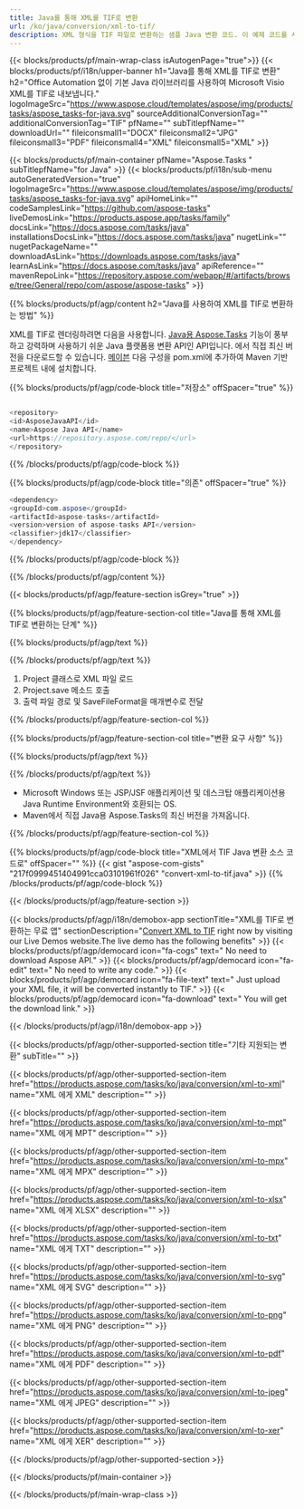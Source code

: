 ```yaml
---
title: Java를 통해 XML를 TIF로 변환 
url: /ko/java/conversion/xml-to-tif/ 
description: XML 형식을 TIF 파일로 변환하는 샘플 Java 변환 코드. 이 예제 코드를 사용하여 웹 또는 데스크탑 Java 기반 응용 프로그램 내에서 XML를 TIF로 변환합니다.
---
```


{{< blocks/products/pf/main-wrap-class isAutogenPage="true">}}
{{< blocks/products/pf/i18n/upper-banner h1="Java를 통해 XML를 TIF로 변환" h2="Office Automation 없이 기본 Java 라이브러리를 사용하여 Microsoft Visio XML를 TIF로 내보냅니다." logoImageSrc="https://www.aspose.cloud/templates/aspose/img/products/tasks/aspose_tasks-for-java.svg" sourceAdditionalConversionTag="" additionalConversionTag="TIF" pfName="" subTitlepfName="" downloadUrl="" fileiconsmall1="DOCX" fileiconsmall2="JPG" fileiconsmall3="PDF" fileiconsmall4="XML" fileiconsmall5="XML" >}}

{{< blocks/products/pf/main-container pfName="Aspose.Tasks " subTitlepfName="for Java" >}}
{{< blocks/products/pf/i18n/sub-menu autoGeneratedVersion="true" logoImageSrc="https://www.aspose.cloud/templates/aspose/img/products/tasks/aspose_tasks-for-java.svg" apiHomeLink="" codeSamplesLink="https://github.com/aspose-tasks" liveDemosLink="https://products.aspose.app/tasks/family" docsLink="https://docs.aspose.com/tasks/java" installationsDocsLink="https://docs.aspose.com/tasks/java" nugetLink="" nugetPackageName="" downloadAsLink="https://downloads.aspose.com/tasks/java" learnAsLink="https://docs.aspose.com/tasks/java" apiReference="" mavenRepoLink="https://repository.aspose.com/webapp/#/artifacts/browse/tree/General/repo/com/aspose/aspose-tasks" >}}

{{% blocks/products/pf/agp/content h2="Java를 사용하여 XML를 TIF로 변환하는 방법" %}}

XML를 TIF로 렌더링하려면 다음을 사용합니다.
 [Java용 Aspose.Tasks](https://products.aspose.com/tasks/java)
 기능이 풍부하고 강력하며 사용하기 쉬운 Java 플랫폼용 변환 API인 API입니다. 에서 직접 최신 버전을 다운로드할 수 있습니다.
 [메이븐](https://repository.aspose.com/webapp/#/artifacts/browse/tree/General/repo/com/aspose/aspose-tasks)
 다음 구성을 pom.xml에 추가하여 Maven 기반 프로젝트 내에 설치합니다.

{{% blocks/products/pf/agp/code-block title="저장소" offSpacer="true" %}}

```cs

<repository>
<id>AsposeJavaAPI</id>
<name>Aspose Java API</name>
<url>https://repository.aspose.com/repo/</url>
</repository>

```

{{% /blocks/products/pf/agp/code-block %}}

{{% blocks/products/pf/agp/code-block title="의존" offSpacer="true" %}}

```cs
<dependency>
<groupId>com.aspose</groupId>
<artifactId>aspose-tasks</artifactId>
<version>version of aspose-tasks API</version>
<classifier>jdk17</classifier>
</dependency>

```

{{% /blocks/products/pf/agp/code-block %}}

{{% /blocks/products/pf/agp/content %}}

{{< blocks/products/pf/agp/feature-section isGrey="true" >}}

{{% blocks/products/pf/agp/feature-section-col title="Java를 통해 XML를 TIF로 변환하는 단계" %}}

{{% blocks/products/pf/agp/text %}}

{{% /blocks/products/pf/agp/text %}}

1. Project 클래스로 XML 파일 로드
1. Project.save 메소드 호출
1. 출력 파일 경로 및 SaveFileFormat을 매개변수로 전달

{{% /blocks/products/pf/agp/feature-section-col %}}

{{% blocks/products/pf/agp/feature-section-col title="변환 요구 사항" %}}

{{% blocks/products/pf/agp/text %}}

{{% /blocks/products/pf/agp/text %}}

- Microsoft Windows 또는 JSP/JSF 애플리케이션 및 데스크탑 애플리케이션용 Java Runtime Environment와 호환되는 OS.
- Maven에서 직접 Java용 Aspose.Tasks의 최신 버전을 가져옵니다.

{{% /blocks/products/pf/agp/feature-section-col %}}

{{% blocks/products/pf/agp/code-block title="XML에서 TIF Java 변환 소스 코드로" offSpacer="" %}}
{{< gist "aspose-com-gists" "217f0999451404991cca03101961f026" "convert-xml-to-tif.java" >}}
{{% /blocks/products/pf/agp/code-block %}}

{{< /blocks/products/pf/agp/feature-section >}}

<!-- aboutfile Starts -->

{{< blocks/products/pf/agp/i18n/demobox-app sectionTitle="XML를 TIF로 변환하는 무료 앱" sectionDescription="[Convert XML to TIF](https://products.aspose.app/tasks/conversion/xml-to-tif) right now by visiting our Live Demos website.The live demo has the following benefits" >}}
        {{< blocks/products/pf/agp/democard icon="fa-cogs" text=" No need to download Aspose API." >}}
        {{< blocks/products/pf/agp/democard icon="fa-edit" text=" No need to write any code." >}}
        {{< blocks/products/pf/agp/democard icon="fa-file-text" text=" Just upload your XML file, it will be converted instantly to TIF." >}}
        {{< blocks/products/pf/agp/democard icon="fa-download" text=" You will get the download link." >}}

{{< /blocks/products/pf/agp/i18n/demobox-app >}}

<!-- aboutfile Ends -->

{{< blocks/products/pf/agp/other-supported-section title="기타 지원되는 변환" subTitle="" >}}

{{< blocks/products/pf/agp/other-supported-section-item href="https://products.aspose.com/tasks/ko/java/conversion/xml-to-xml" name="XML 에게 XML" description="" >}}

{{< blocks/products/pf/agp/other-supported-section-item href="https://products.aspose.com/tasks/ko/java/conversion/xml-to-mpt" name="XML 에게 MPT" description="" >}}

{{< blocks/products/pf/agp/other-supported-section-item href="https://products.aspose.com/tasks/ko/java/conversion/xml-to-mpx" name="XML 에게 MPX" description="" >}}

{{< blocks/products/pf/agp/other-supported-section-item href="https://products.aspose.com/tasks/ko/java/conversion/xml-to-xlsx" name="XML 에게 XLSX" description="" >}}

{{< blocks/products/pf/agp/other-supported-section-item href="https://products.aspose.com/tasks/ko/java/conversion/xml-to-txt" name="XML 에게 TXT" description="" >}}

{{< blocks/products/pf/agp/other-supported-section-item href="https://products.aspose.com/tasks/ko/java/conversion/xml-to-svg" name="XML 에게 SVG" description="" >}}

{{< blocks/products/pf/agp/other-supported-section-item href="https://products.aspose.com/tasks/ko/java/conversion/xml-to-png" name="XML 에게 PNG" description="" >}}

{{< blocks/products/pf/agp/other-supported-section-item href="https://products.aspose.com/tasks/ko/java/conversion/xml-to-pdf" name="XML 에게 PDF" description="" >}}

{{< blocks/products/pf/agp/other-supported-section-item href="https://products.aspose.com/tasks/ko/java/conversion/xml-to-jpeg" name="XML 에게 JPEG" description="" >}}

{{< blocks/products/pf/agp/other-supported-section-item href="https://products.aspose.com/tasks/ko/java/conversion/xml-to-xer" name="XML 에게 XER" description="" >}}



{{< /blocks/products/pf/agp/other-supported-section >}}

{{< /blocks/products/pf/main-container >}}
    
{{< /blocks/products/pf/main-wrap-class >}}